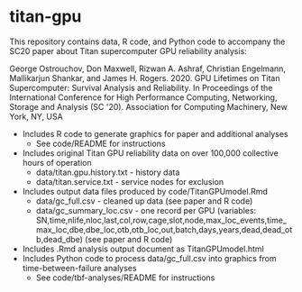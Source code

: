 # titan-gpu

This repository contains data, R code, and Python code to accompany the SC20 paper about Titan supercomputer GPU reliability analysis:

George Ostrouchov, Don Maxwell, Rizwan A. Ashraf, Christian Engelmann, Mallikarjun Shankar, and James H. Rogers. 2020. GPU Lifetimes on Titan Supercomputer: Survival Analysis and Reliability. In Proceedings of the International Conference for High Performance Computing, Networking, Storage and Analysis (SC '20). Association for Computing Machinery, New York, NY, USA

- Includes R code to generate graphics for paper and additional analyses
  - See code/README for instructions
- Includes original Titan GPU reliability data on over 100,000 collective hours of operation
  - data/titan.gpu.history.txt - history data
  - data/titan.service.txt - service nodes for exclusion
- Includes output data files produced by code/TitanGPUmodel.Rmd
  - data/gc_full.csv - cleaned up data (see paper and R code)
  - data/gc_summary_loc.csv - one record per GPU (variables: SN,time,nlife,nloc,last,col,row,cage,slot,node,max_loc_events,time_max_loc,dbe,dbe_loc,otb,otb_loc,out,batch,days,years,dead,dead_otb,dead_dbe) (see paper and R code)
- Includes .Rmd analysis output document as TitanGPUmodel.html
- Includes Python code to process data/gc_full.csv into graphics from time-between-failure analyses
  - See code/tbf-analyses/README for instructions